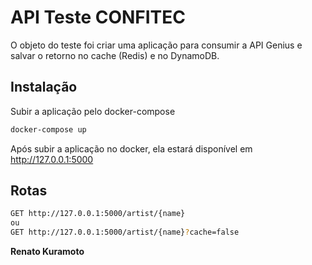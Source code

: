 # API Teste CONFITEC
O objeto do teste foi criar uma aplicação para consumir a API Genius e salvar o retorno no cache (Redis) e no DynamoDB.


## Instalação

Subir a aplicação pelo docker-compose

```sh
docker-compose up
```

Após subir a aplicação no docker, ela estará disponível em http://127.0.0.1:5000

## Rotas

```sh
GET http://127.0.0.1:5000/artist/{name}
ou
GET http://127.0.0.1:5000/artist/{name}?cache=false
```


**Renato Kuramoto**
